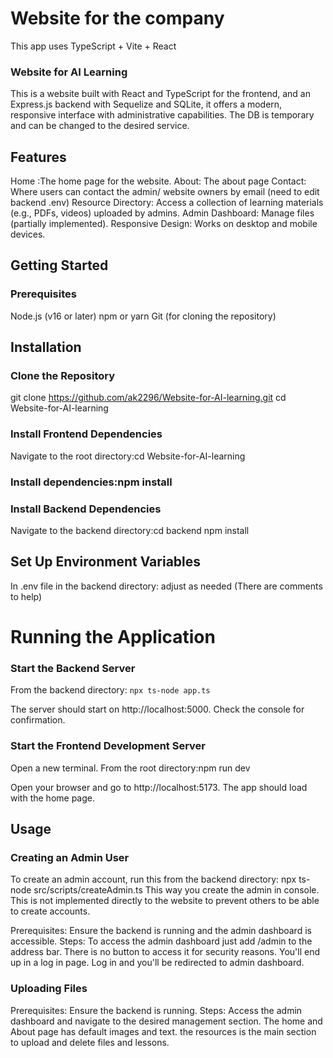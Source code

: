 # Website for the company
This app uses TypeScript + Vite + React

### Website for AI Learning
This is a website built with React and TypeScript for the frontend, and an Express.js backend with Sequelize and SQLite, it offers a modern, responsive interface with administrative capabilities. The DB is temporary and can be changed to the desired service.

## Features
Home :The home page for the website.
About: The about page
Contact: Where users can contact the admin/ website owners by email (need to edit backend .env)
Resource Directory: Access a collection of learning materials (e.g., PDFs, videos) uploaded by admins.
Admin Dashboard: Manage files (partially implemented).
Responsive Design: Works on desktop and mobile devices.

## Getting Started

### Prerequisites
Node.js (v16 or later)
npm or yarn
Git (for cloning the repository)

## Installation

### Clone the Repository
git clone https://github.com/ak2296/Website-for-AI-learning.git
cd Website-for-AI-learning


### Install Frontend Dependencies

Navigate to the root directory:cd Website-for-AI-learning


### Install dependencies:npm install




### Install Backend Dependencies

Navigate to the backend directory:cd backend
npm install




## Set Up Environment Variables

In .env file in the backend directory: adjust as needed (There are comments to help)




# Running the Application

### Start the Backend Server

From the backend directory: ```npx ts-node app.ts```


The server should start on http://localhost:5000. Check the console for confirmation.


### Start the Frontend Development Server

Open a new terminal. From the root directory:npm run dev


Open your browser and go to http://localhost:5173. The app should load with the home page.



## Usage

### Creating an Admin User

To create an admin account, run this from the backend directory:
npx ts-node src/scripts/createAdmin.ts
This way you create the admin in console. This is not implemented directly to the website to prevent others to be able to create accounts.

Prerequisites: Ensure the backend is running and the admin dashboard is accessible.
Steps:
To access the admin dashboard just add /admin to the address bar. There is no button to access it for security reasons. 
You'll end up in a log in page. Log in and you'll be redirected to admin dashboard.



### Uploading Files

Prerequisites: Ensure the backend is running.
Steps:
Access the admin dashboard and navigate to the desired management section. The home and About page has default images and text. the resources is the main section to upload and delete files and lessons.


